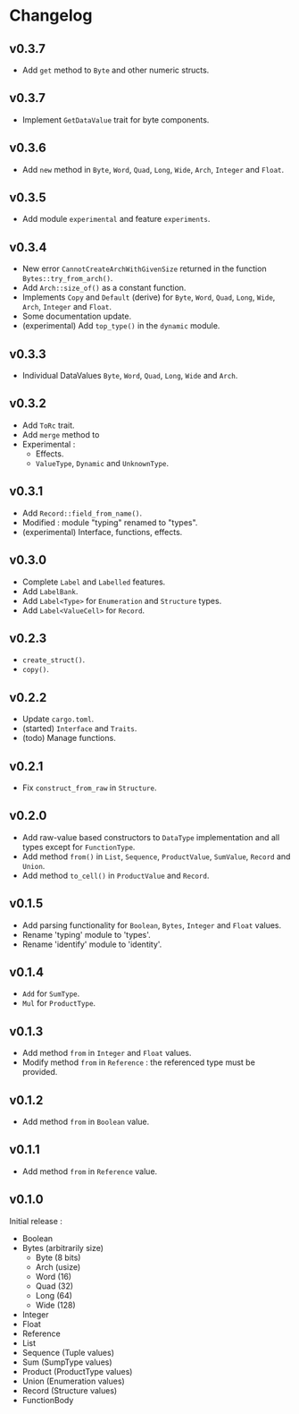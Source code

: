 # Changelog

## v0.3.7

- Add `get` method to `Byte` and other numeric structs.

## v0.3.7

- Implement `GetDataValue` trait for byte components.

## v0.3.6

- Add `new` method in `Byte`, `Word`, `Quad`, `Long`, `Wide`, `Arch`, `Integer` and `Float`.

## v0.3.5

- Add module `experimental` and feature `experiments`.

## v0.3.4

- New error `CannotCreateArchWithGivenSize` returned in the function `Bytes::try_from_arch()`.
- Add `Arch::size_of()` as a constant function.
- Implements `Copy` and `Default` (derive) for `Byte`, `Word`, `Quad`, `Long`, `Wide`, `Arch`, `Integer` and `Float`.
- Some documentation update.
- (experimental) Add `top_type()` in the `dynamic` module.

## v0.3.3

- Individual DataValues `Byte`, `Word`, `Quad`, `Long`, `Wide` and `Arch`.

## v0.3.2

- Add `ToRc` trait.
- Add `merge` method to 
- Experimental :
  - Effects.
  - `ValueType`, `Dynamic` and  `UnknownType`.

## v0.3.1

- Add `Record::field_from_name()`.
- Modified : module "typing" renamed to "types".
- (experimental) Interface, functions, effects.

## v0.3.0

- Complete `Label` and `Labelled` features.
- Add `LabelBank`.
- Add `Label<Type>` for `Enumeration` and `Structure` types.
- Add `Label<ValueCell>` for `Record`.

## v0.2.3

- `create_struct()`.
- `copy()`.

## v0.2.2

- Update `cargo.toml`.
- (started) `Interface` and `Traits`.
- (todo) Manage functions.

## v0.2.1

- Fix `construct_from_raw` in `Structure`.

## v0.2.0

- Add raw-value based constructors to `DataType` implementation and all types except for `FunctionType`.
- Add method `from()` in `List`, `Sequence`, `ProductValue`, `SumValue`, `Record` and `Union`.
- Add method `to_cell()` in `ProductValue` and `Record`.

## v0.1.5

- Add parsing functionality for `Boolean`, `Bytes`, `Integer` and `Float` values.
- Rename 'typing' module to 'types'.
- Rename 'identify' module to 'identity'.

## v0.1.4

- `Add` for `SumType`.
- `Mul` for `ProductType`.

## v0.1.3

- Add method `from` in `Integer` and `Float` values.
- Modify method `from` in `Reference` : the referenced type must be provided.

## v0.1.2

- Add method `from` in `Boolean` value.

## v0.1.1

- Add method `from` in `Reference` value.

## v0.1.0

Initial release :
- Boolean
- Bytes (arbitrarily size)
    - Byte (8 bits)
    - Arch (usize)
    - Word (16)
    - Quad (32)
    - Long (64)
    - Wide (128)
- Integer
- Float
- Reference
- List
- Sequence (Tuple values)
- Sum (SumpType values)
- Product (ProductType values)
- Union (Enumeration values)
- Record (Structure values)
- FunctionBody